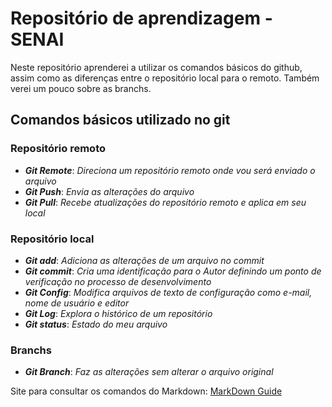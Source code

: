 # Repositório de aprendizagem - SENAI
Neste repositório aprenderei a utilizar os comandos básicos do github, assim como as diferenças entre  o repositório local para o remoto. Também verei um pouco sobre as branchs.

## Comandos básicos utilizado no git
### Repositório remoto
- ***Git Remote***: *Direciona um repositório remoto onde vou será enviado o arquivo*
- ***Git Push***: *Envia as alterações do arquivo*
- ***Git Pull***: *Recebe atualizações do repositório remoto e aplica em seu local*

### Repositório local
- ***Git add***: *Adiciona as alterações de um arquivo no commit*
- ***Git commit***: *Cria uma identificação para o Autor definindo um ponto de verificação no processo de desenvolvimento*
- ***Git Config***: *Modifica arquivos de texto de configuração como e-mail, nome de usuário e  editor*
- ***Git Log***: *Explora o histórico de um repositório*
- ***Git status***: *Estado do meu arquivo*

### Branchs
- ***Git Branch***: *Faz as alterações sem alterar o arquivo original*

Site para consultar os comandos do Markdown: [MarkDown Guide](https://www.markdownguide.org/basic-syntax/#unordered-list-best-practices)